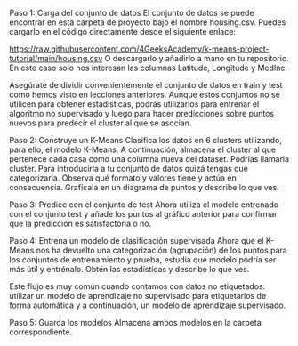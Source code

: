 

Paso 1: Carga del conjunto de datos
El conjunto de datos se puede encontrar en esta carpeta de proyecto bajo el nombre housing.csv. Puedes cargarlo en el código directamente desde el siguiente enlace:

https://raw.githubusercontent.com/4GeeksAcademy/k-means-project-tutorial/main/housing.csv
O descargarlo y añadirlo a mano en tu repositorio. En este caso solo nos interesan las columnas Latitude, Longitude y MedInc.

Asegúrate de dividir convenientemente el conjunto de datos en train y test como hemos visto en lecciones anteriores. Aunque estos conjuntos no se utilicen para obtener estadísticas, podrás utilizarlos para entrenar el algoritmo no supervisado y luego para hacer predicciones sobre puntos nuevos para predecir el cluster al que se asocian.

Paso 2: Construye un K-Means
Clasifica los datos en 6 clusters utilizando, para ello, el modelo K-Means. A continuación, almacena el cluster al que pertenece cada casa como una columna nueva del dataset. Podrías llamarla cluster. Para introducirla a tu conjunto de datos quizá tengas que categorizarla. Observa qué formato y valores tiene y actúa en consecuencia. Grafícala en un diagrama de puntos y describe lo que ves.

Paso 3: Predice con el conjunto de test
Ahora utiliza el modelo entrenado con el conjunto test y añade los puntos al gráfico anterior para confirmar que la predicción es satisfactoria o no.

Paso 4: Entrena un modelo de clasificación supervisada
Ahora que el K-Means nos ha devuelto una categorización (agrupación) de los puntos para los conjuntos de entrenamiento y prueba, estudia qué modelo podría ser más útil y entrénalo. Obtén las estadísticas y describe lo que ves.

Este flujo es muy común cuando contamos con datos no etiquetados: utilizar un modelo de aprendizaje no supervisado para etiquetarlos de forma automática y a continuación, un modelo de aprendizaje supervisado.

Paso 5: Guarda los modelos
Almacena ambos modelos en la carpeta correspondiente.